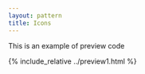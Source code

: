 ```yaml
---
layout: pattern
title: Icons
---
```

This is an example of preview code

{% include_relative ../preview1.html %}